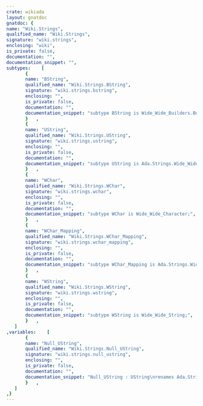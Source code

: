 ```yaml
---
crate: wikiada
layout: gnatdoc
gnatdoc: {
name: "Wiki.Strings",
qualified_name: "Wiki.Strings",
signature: "wiki.strings",
enclosing: "wiki",
is_private: false,
documentation: "",
documentation_snippet: "",
subtypes:    [
       {
       name: "BString",
       qualified_name: "Wiki.Strings.BString",
       signature: "wiki.strings.bstring",
       enclosing: "",
       is_private: false,
       documentation: "",
       documentation_snippet: "subtype BString is Wide_Wide_Builders.Builder;",
       }   ,
       {
       name: "UString",
       qualified_name: "Wiki.Strings.UString",
       signature: "wiki.strings.ustring",
       enclosing: "",
       is_private: false,
       documentation: "",
       documentation_snippet: "subtype UString is Ada.Strings.Wide_Wide_Unbounded.Unbounded_Wide_Wide_String;",
       }   ,
       {
       name: "WChar",
       qualified_name: "Wiki.Strings.WChar",
       signature: "wiki.strings.wchar",
       enclosing: "",
       is_private: false,
       documentation: "",
       documentation_snippet: "subtype WChar is Wide_Wide_Character;",
       }   ,
       {
       name: "WChar_Mapping",
       qualified_name: "Wiki.Strings.WChar_Mapping",
       signature: "wiki.strings.wchar_mapping",
       enclosing: "",
       is_private: false,
       documentation: "",
       documentation_snippet: "subtype WChar_Mapping is Ada.Strings.Wide_Wide_Maps.Wide_Wide_Character_Mapping;",
       }   ,
       {
       name: "WString",
       qualified_name: "Wiki.Strings.WString",
       signature: "wiki.strings.wstring",
       enclosing: "",
       is_private: false,
       documentation: "",
       documentation_snippet: "subtype WString is Wide_Wide_String;",
       }   ,
   ]
,variables:    [
       {
       name: "Null_UString",
       qualified_name: "Wiki.Strings.Null_UString",
       signature: "wiki.strings.null_ustring",
       enclosing: "",
       is_private: false,
       documentation: "",
       documentation_snippet: "Null_UString : UString\nrenames Ada.Strings.Wide_Wide_Unbounded.Null_Unbounded_Wide_Wide_String;",
       }   ,
   ]
,}
---
```


